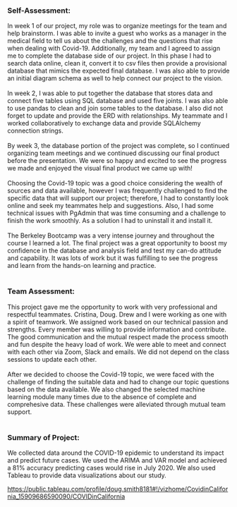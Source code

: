### Self-Assessment:
In week 1 of our project, my role was to organize meetings for the team and help brainstorm. I was able to invite a guest who works as a manager in the medical field to tell us about the challenges and the questions that rise when dealing with Covid-19. Additionally, my team and I agreed to assign me to complete the database side of our project. In this phase I had to search data online, clean it, convert it to csv files then provide a provisional database that mimics the expected final database. I was also able to provide an initial diagram schema as well to help connect our project to the vision. <br/>
<br/>
In week 2, I was able to put together the database that stores data and connect five tables using SQL database and used five joints. I was also able to use pandas to clean and join some tables to the database. I also did not forget to update and provide the ERD with relationships. My teammate and I worked collaboratively to exchange data and provide SQLAlchemy connection strings.<br/>
<br/>
By week 3, the database portion of the project was complete, so I continued organizing team meetings and we continued discussing our final product before the presentation. We were so happy and excited to see the progress we made and enjoyed the visual final product we came up with!<br/>
<br/>
Choosing the Covid-19 topic was a good choice considering the wealth of sources and data available, however I was frequently challenged to find the specific data that will support our project; therefore, I had to constantly look online and seek my teammates help and suggestions. Also, I had some technical issues with PgAdmin that was time consuming and a challenge to finish the work smoothly. As a solution I had to uninstall it and install it. <br/>
<br/>
The Berkeley Bootcamp was a very intense journey and throughout the course I learned a lot. The final project was a great opportunity to boost my confidence in the database and analysis field and test my can-do attitude and capability. It was lots of work but it was fulfilling to see the progress and learn from the hands-on learning and practice. <br/>
<br/>
### Team Assessment:
This project gave me the opportunity to work with very professional and respectful teammates. Cristina, Doug. Drew and I were working as one with a spirit of teamwork. We assigned work based on our technical passion and strengths. Every member was willing to provide information and contribute. The good communication and the mutual respect made the process smooth and fun despite the heavy load of work. We were able to meet and connect with each other via Zoom, Slack and emails. We did not depend on the class sessions to update each other. <br/>
<br/>
After we decided to choose the Covid-19 topic, we were faced with the challenge of finding the suitable data and had to change our topic questions based on the data available. We also changed the selected machine learning module many times due to the absence of complete and comprehesive data. These challenges were alleviated through mutual team support.<br/>
<br/>
### Summary of Project:
We collected data around the COVID-19 epidemic to understand its impact and predict future cases. We used the ARIMA and VAR model and achieved a 81% accuracy predicting cases would rise in July 2020. We also used Tableau to provide data visualizations about our study. <br/>

https://public.tableau.com/profile/doug.smith8181#!/vizhome/CovidinCalifornia_15909686590090/COVIDinCalifornia
